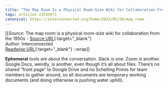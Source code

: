 ```yaml
---
title: "The Map Room Is a Physical Room-Size Wiki for Collaboration From the 1950s (460925913)"
tags: articles-23535671
canonical: https://interconnected.org/home/2023/01/20/map_room
---
```


[[_Source_: The map room is a physical room-size wiki for collaboration from the 1950s - [Source URL](https://interconnected.org/home/2023/01/20/map_room){:target="_blank"}<br>
_Author_: Interconnected<br>
[Readwise URL](https://readwise.io/open/460925913){:target="_blank"}
::wrap]]

**Ephemeral** tools are about the conversation. Slack is one. Zoom is another. Google Docs, weirdly, is another, even though it’s all about files. There’s no shared “front page” to Google Drive and no Schelling Points for team members to gather around, so all documents are temporary working documents (and doing otherwise is pushing water uphill).
